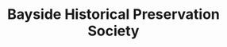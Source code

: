 ---
layout: repo
title: "Bayside Historical Preservation Society"
id: 2881
permalink: repos/2881/
---